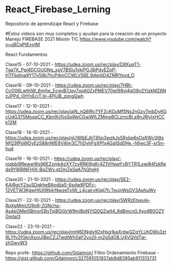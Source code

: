 # React_Firebase_Lerning
Repositorio de aprendizaje React y Firebase

#Estos videos son muy completos y ayudan para la creación de un proyecto
Manejo FIREBASE 2021 Misión TIC
https://www.youtube.com/watch?v=uBCqPtExytM

React Fundamentos

Clase15 - 07-10-2021 - https://udea.zoom.us/rec/play/D8XuqT1-Tga7X_Ppl4DCGUGNg_xsV7BSIu1ykjPGJ8iPdyEZpP-HTFbdma9Y17v59b7hcP4mCCWLVS6E.9dqrbD4ZMRYovd_O

Clase16 - 09-10-2021 - https://udea.zoom.us/rec/play/7HBt-CcO06LwthlW_6mjIw_EcgvB7Jqy7xqA0ZxPMEV70wI98vi4gO8v2YizkMZ6NzJPPd_j0tYnEciT.bl-4PjUB_zimgQwh

Clase17 - 12-10-2021 - https://udea.zoom.us/rec/play/ajN_nQ6IRv7YFZcKGuMf5Ns2nGzyTmbDyKGcUdG375MoqqCC_Kbn9U5jsSpWeCGwWfLZMme8CLzmcBI.a9nJRlyIxHCCk12M

Clase18 - 14-10-2021 - https://udea.zoom.us/rec/play/gUWlbEJbT85p3wzkJsSRxbp6sOsKWc0t8xNfQ3fPpWDyEzS88nNfE8V4Im3C7hDvhFgXPfxAGa1Sd0He.-h6wc3F-xr5n-hud

Clase19 - 16-10-2021 - https://udea.zoom.us/rec/play/-njqbbi9RewwWs96EZxmkAzXY7zyRRK6lgKr4Z1VHweYvBYTR1Lswi84fzkReds9Y8jRINFHjX-BqZWy.qt2mZeSeA7hQheHj

Clase20 - 21-10-2021 - https://udea.zoom.us/rec/play/SE2-KAjRgcYZsuSDqkheBAodjjaS-6sdw8PDFc-12VETW3KgwHlUt9N4rNwzeTxlW_L4cairvKIqlj7h.TeujnWsGV3AphuWv

Clase21 - 22-10-2021 - https://udea.zoom.us/rec/play/SWRzEtseule-RpXgMmUG9p9-ZGNcha-As4eGMel0BmxrEByTqiBGGirW9mjBpNYIQ0QZwlt4_8dBmcxG.lIyq4B0OZYGmtal3

Clase22 - 23-10-2021 - https://udea.zoom.us/rec/play/mHI6DNglv92xHxq1kaXrdwQZqYLUhDWs3zt9LYfv2fGknXsorJjBpCZJ7wdtWh0aY2yo2il-m2g5dO8.U4VQVdTw-zhGwyW3

Repo profe- https://github.com/Gdaimon/
Filtro Ordenamiento Firebase - https://gist.github.com/Gdaimon/c327591051937ab9d8395ab911313731
